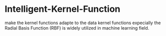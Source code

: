# Intelligent-Kernel-Function
make the kernel functions adapte to the data
kernel functions expecially the Radial Basis Function (RBF) is widely utilized in machine learning field.
